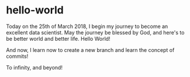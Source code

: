 # hello-world
Today on the 25th of March 2018, I begin my journey to become an excellent data scientist. May the journey be blessed by God, and here's to be better world and better life. Hello World!


And now, I learn now to create a new branch and learn the concept of commits! 

To infinity, and beyond! 
